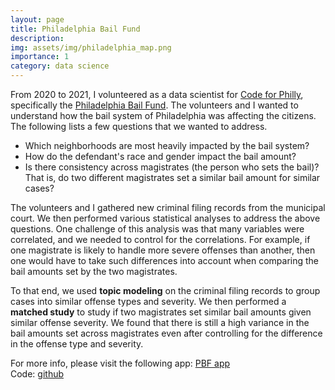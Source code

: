 ```yaml
---
layout: page
title: Philadelphia Bail Fund
description: 
img: assets/img/philadelphia_map.png
importance: 1
category: data science
---
```

From 2020 to 2021, I volunteered as a data scientist for <a href="https://codeforphilly.org/">Code for Philly</a>, specifically the <a href="https://www.phillybailfund.org/">Philadelphia Bail Fund</a>. The volunteers and I wanted to understand how the bail system of Philadelphia was affecting the citizens. The following lists a few questions that we wanted to address.

* Which neighborhoods are most heavily impacted by the bail system?
* How do the defendant's race and gender impact the bail amount?
* Is there consistency across magistrates (the person who sets the bail)? That is, do two different magistrates set a similar bail amount for similar cases? 

The volunteers and I gathered new criminal filing records from the municipal court. We then performed various statistical analyses to address the above questions. One challenge of this analysis was that many variables were correlated, and we needed to control for the correlations. For example, if one magistrate is likely to handle more severe offenses than another, then one would have to take such differences into account when comparing the bail amounts set by the two magistrates. 
 
To that end, we used **topic modeling** on the criminal filing records to group cases into similar offense types and severity. We then performed a **matched study** to study if two magistrates set similar bail amounts given similar offense severity. We found that there is still a high variance in the bail amounts set across magistrates even after controlling for the difference in the offense type and severity. 

For more info, please visit the following app: <a href="https://codeforphilly-pbf-analysis-app-hzafyl.streamlitapp.com/">PBF app</a>  
Code: <a href="https://github.com/CodeForPhilly/pbf-analysis">github</a>  
